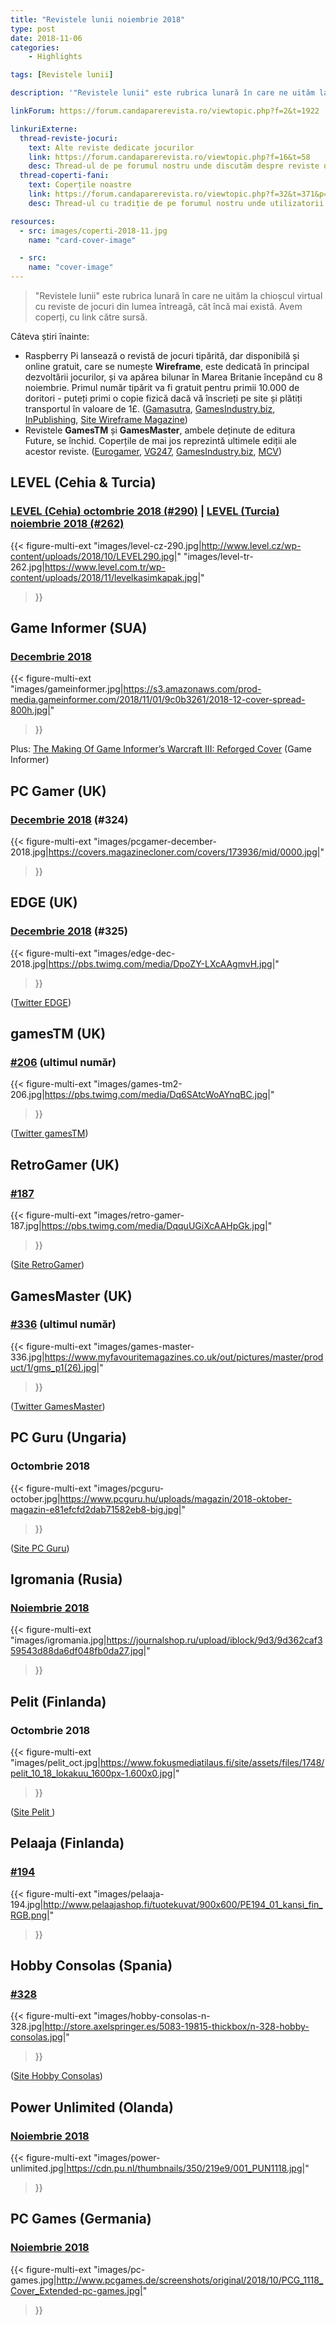 ```yaml
---
title: "Revistele lunii noiembrie 2018"
type: post
date: 2018-11-06
categories:
    - Highlights

tags: [Revistele lunii]

description: '"Revistele lunii" este rubrica lunară în care ne uităm la chioșcul virtual cu reviste de jocuri din lumea întreagă, cât încă mai există. Avem coperți, cu link către sursă.'

linkForum: https://forum.candaparerevista.ro/viewtopic.php?f=2&t=1922

linkuriExterne:
  thread-reviste-jocuri:
    text: Alte reviste dedicate jocurilor
    link: https://forum.candaparerevista.ro/viewtopic.php?f=16&t=58
    desc: Thread-ul de pe forumul nostru unde discutăm despre reviste de jocuri
  thread-coperti-fani:
    text: Coperțile noastre
    link: https://forum.candaparerevista.ro/viewtopic.php?f=32&t=371&p=7346
    desc: Thread-ul cu tradiție de pe forumul nostru unde utilizatorii își creează propriile coperți de reviste

resources:
  - src: images/coperti-2018-11.jpg
    name: "card-cover-image"

  - src:
    name: "cover-image"
---
```


> "Revistele lunii" este rubrica lunară în care ne uităm la chioșcul virtual cu reviste de jocuri din lumea întreagă, cât încă mai există. Avem coperți, cu link către sursă.

Câteva știri înainte:

* Raspberry Pi lansează o revistă de jocuri tipărită, dar disponibilă și online gratuit, care se numește **Wireframe**, este dedicată în principal dezvoltării jocurilor, și va apărea bilunar în Marea Britanie începând cu 8 noiembrie. Primul număr tipărit va fi gratuit pentru primii 10.000 de doritori - puteți primi o copie fizică dacă vă înscrieți pe site și plătiți transportul în valoare de 1£. ([Gamasutra](http://www.gamasutra.com/view/news/329465/Raspberry_Pi_launches_game_dev_magazine_Wireframe_.php), [GamesIndustry.biz](https://www.gamesindustry.biz/articles/2018-10-26-raspberry-pi-launches-games-development-magazine-wireframe), [InPublishing](https://www.inpublishing.co.uk/news/articles/raspberry_pi_launches_wireframe_magazine_12204.aspx), [Site Wireframe Magazine](https://wireframe.raspberrypi.org/))
* Revistele **GamesTM** și **GamesMaster**, ambele deținute de editura Future, se închid. Coperțile de mai jos reprezintă ultimele ediții ale acestor reviste. ([Eurogamer](https://www.eurogamer.net/articles/2018-10-19-uk-mags-gamestm-and-gamesmaster-shut-down), [VG247](https://www.vg247.com/2018/10/19/future-publishing-close-games-tm-games-master/), [GamesIndustry.biz](https://www.gamesindustry.biz/articles/2018-10-17-uk-magazines-gamestm-and-gamesmaster-to-close), [MCV](https://www.mcvuk.com/business/this-months-issues-of-gamesmaster-and-games-tm-will-be-their-last))

## LEVEL (Cehia & Turcia)

### [LEVEL (Cehia) octombrie 2018 (#290)](http://www.level.cz/starsi-cisla/level-290/ ) | [LEVEL (Turcia) noiembrie 2018 (#262)](https://www.level.com.tr/haber/level-kasim-262-sayisi-bayilerde.html )

{{< figure-multi-ext
    "images/level-cz-290.jpg|http://www.level.cz/wp-content/uploads/2018/10/LEVEL290.jpg|"
    "images/level-tr-262.jpg|https://www.level.com.tr/wp-content/uploads/2018/11/levelkasimkapak.jpg|"
>}}

## Game Informer (SUA)

### [Decembrie 2018](https://www.gameinformer.com/cover-reveal/2018/11/02/december-cover-revealed-warcraft-iii-reforged)

{{< figure-multi-ext
    "images/gameinformer.jpg|https://s3.amazonaws.com/prod-media.gameinformer.com/2018/11/01/9c0b3261/2018-12-cover-spread-800h.jpg|"
>}}

Plus: [The Making Of Game Informer’s Warcraft III: Reforged Cover](https://www.gameinformer.com/2018/11/06/the-making-of-game-informers-warcraft-iii-reforged-cover) (Game Informer)

## PC Gamer (UK)

### [Decembrie 2018](https://www.pcgamer.com/pc-gamer-uk-december-issue-cyberpunk-2077/ ) (#324)

{{< figure-multi-ext
    "images/pcgamer-december-2018.jpg|https://covers.magazinecloner.com/covers/173936/mid/0000.jpg|"
>}}

## EDGE (UK)

### [Decembrie 2018](https://www.myfavouritemagazines.co.uk/gaming/edge-magazine-back-issues/edge-december-2018-issue-325/) (#325)

{{< figure-multi-ext
    "images/edge-dec-2018.jpg|https://pbs.twimg.com/media/DpoZY-LXcAAgmvH.jpg|"
>}}

([Twitter EDGE](https://twitter.com/edgeonline/))

## gamesTM (UK)

### [#206](https://www.myfavouritemagazines.co.uk/Games-TM-Print-Back-Issues/games-tm-issue-206/) (ultimul număr)

{{< figure-multi-ext
    "images/games-tm2-206.jpg|https://pbs.twimg.com/media/Dq6SAtcWoAYnqBC.jpg|"
>}}

([Twitter gamesTM](https://twitter.com/gamesTMmag))

## RetroGamer (UK)

### [#187](https://www.myfavouritemagazines.co.uk/retro-gamer-print-back-issues/retro-gamer-issue-187/)

{{< figure-multi-ext
    "images/retro-gamer-187.jpg|https://pbs.twimg.com/media/DqquUGiXcAAHpGk.jpg|"
>}}

([Site RetroGamer](https://www.retrogamer.net/blog_post/celebrates-snks-40th-anniversary-with-retro-gamer-187/))

## GamesMaster (UK)

### [#336](https://www.myfavouritemagazines.co.uk/gaming/gamesmaster-magazine-back-issues/gamesmaster-december-2018-issue-336/) (ultimul număr)

{{< figure-multi-ext
    "images/games-master-336.jpg|https://www.myfavouritemagazines.co.uk/out/pictures/master/product/1/gms_p1(26).jpg|"
>}}

([Twitter GamesMaster](https://twitter.com/GamesMaster))

## PC Guru (Ungaria)

### Octombrie 2018

{{< figure-multi-ext
    "images/pcguru-october.jpg|https://www.pcguru.hu/uploads/magazin/2018-oktober-magazin-e81efcfd2dab71582eb8-big.jpg|"
>}}

([Site PC Guru](https://www.pcguru.hu/magazin))

## Igromania (Rusia)

### [Noiembrie 2018](https://www.igromania.ru/magazine/253/)

{{< figure-multi-ext
    "images/igromania.jpg|https://journalshop.ru/upload/iblock/9d3/9d362caf359543d88da6df048fb0da27.jpg|"
>}}

## Pelit (Finlanda)

### Octombrie 2018

{{< figure-multi-ext
    "images/pelit_oct.jpg|https://www.fokusmediatilaus.fi/site/assets/files/1748/pelit_10_18_lokakuu_1600px-1.600x0.jpg|"
>}}

([Site Pelit ](https://www.pelit.fi/))

## Pelaaja (Finlanda)

### [#194](https://www.pelaajalehti.com/lehdet/marraskuun-pelaaja-kaupoissa)

{{< figure-multi-ext
    "images/pelaaja-194.jpg|http://www.pelaajashop.fi/tuotekuvat/900x600/PE194_01_kansi_fin_RGB.png|"
>}}

## Hobby Consolas (Spania)

### [#328](http://store.axelspringer.es/n-328-hobby-consolas.html)

{{< figure-multi-ext
    "images/hobby-consolas-n-328.jpg|http://store.axelspringer.es/5083-19815-thickbox/n-328-hobby-consolas.jpg|"
>}}

([Site Hobby Consolas](https://www.hobbyconsolas.com/))


## Power Unlimited (Olanda)

### [Noiembrie 2018](https://www.pu.nl/magazine/edities/power-unlimited-2018-11)

{{< figure-multi-ext
    "images/power-unlimited.jpg|https://cdn.pu.nl/thumbnails/350/219e9/001_PUN1118.jpg|"
>}}

## PC Games (Germania)

### [Noiembrie 2018](http://www.pcgames.de/PC-Games-Brands-19921/News/11-18-Fallout-76-1268061/)

{{< figure-multi-ext
    "images/pc-games.jpg|http://www.pcgames.de/screenshots/original/2018/10/PCG_1118_Cover_Extended-pc-games.jpg|"
>}}
